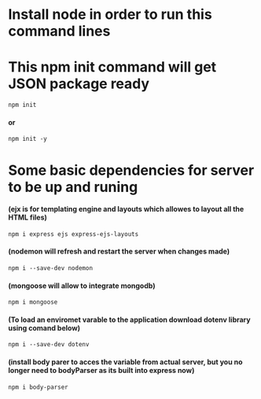 # Install node in order to run this command lines

# This npm init command will get JSON package ready

`npm init`

#### or

`npm init -y`

# Some basic dependencies for server to be up and runing

#### (ejx is for templating engine and layouts which allowes to layout all the HTML files)

`npm i express ejs express-ejs-layouts`

#### (nodemon will refresh and restart the server when changes made)

`npm i --save-dev nodemon`

#### (mongoose will allow to integrate mongodb)

`npm i mongoose`

#### (To load an enviromet varable to the application download dotenv library using comand below)

`npm i --save-dev dotenv`

#### (install body parer to acces the variable from actual server, but you no longer need to bodyParser as its built into express now)

`npm i body-parser`

